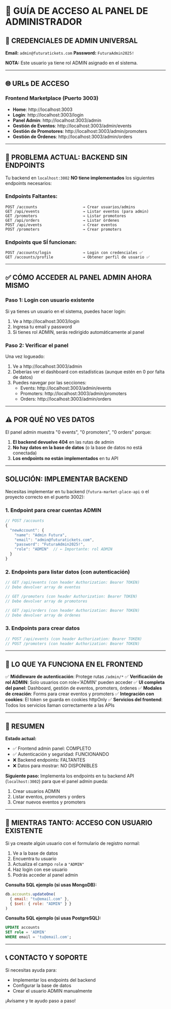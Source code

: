 # 🎯 GUÍA DE ACCESO AL PANEL DE ADMINISTRADOR

## 📧 CREDENCIALES DE ADMIN UNIVERSAL

**Email:** `admin@futuratickets.com`
**Password:** `FuturaAdmin2025!`

**NOTA:** Este usuario ya tiene rol ADMIN asignado en el sistema.

---

## 🌐 URLs DE ACCESO

### Frontend Marketplace (Puerto 3003)
- **Home**: http://localhost:3003
- **Login**: http://localhost:3003/login
- **Panel Admin**: http://localhost:3003/admin
- **Gestión de Eventos**: http://localhost:3003/admin/events
- **Gestión de Promotores**: http://localhost:3003/admin/promoters
- **Gestión de Órdenes**: http://localhost:3003/admin/orders

---

## 🔧 PROBLEMA ACTUAL: BACKEND SIN ENDPOINTS

Tu backend en `localhost:3002` **NO tiene implementados** los siguientes endpoints necesarios:

### Endpoints Faltantes:
```
POST /accounts                    → Crear usuarios/admins
GET /api/events                   → Listar eventos (para admin)
GET /promoters                    → Listar promotores
GET /api/orders                   → Listar órdenes
POST /api/events                  → Crear eventos
POST /promoters                   → Crear promoters
```

### Endpoints que SÍ funcionan:
```
POST /accounts/login              → Login con credenciales ✅
GET /accounts/profile             → Obtener perfil de usuario ✅
```

---

## ✅ CÓMO ACCEDER AL PANEL ADMIN AHORA MISMO

### Paso 1: Login con usuario existente

Si ya tienes un usuario en el sistema, puedes hacer login:

1. Ve a http://localhost:3003/login
2. Ingresa tu email y password
3. Si tienes rol ADMIN, serás redirigido automáticamente al panel

### Paso 2: Verificar el panel

Una vez logueado:

1. Ve a http://localhost:3003/admin
2. Deberías ver el dashboard con estadísticas (aunque estén en 0 por falta de datos)
3. Puedes navegar por las secciones:
   - Events: http://localhost:3003/admin/events
   - Promoters: http://localhost:3003/admin/promoters
   - Orders: http://localhost:3003/admin/orders

---

## ⚠️ POR QUÉ NO VES DATOS

El panel admin muestra "0 events", "0 promoters", "0 orders" porque:

1. **El backend devuelve 404** en las rutas de admin
2. **No hay datos en la base de datos** (o la base de datos no está conectada)
3. **Los endpoints no están implementados** en tu API

---

##  SOLUCIÓN: IMPLEMENTAR BACKEND

Necesitas implementar en tu backend (`futura-market-place-api` o el proyecto correcto en el puerto 3002):

### 1. Endpoint para crear cuentas ADMIN

```typescript
// POST /accounts
{
  "newAccount": {
    "name": "Admin Futura",
    "email": "admin@futuratickets.com",
    "password": "FuturaAdmin2025!",
    "role": "ADMIN"  // ← Importante: rol ADMIN
  }
}
```

### 2. Endpoints para listar datos (con autenticación)

```typescript
// GET /api/events (con header Authorization: Bearer TOKEN)
// Debe devolver array de eventos

// GET /promoters (con header Authorization: Bearer TOKEN)
// Debe devolver array de promotores

// GET /api/orders (con header Authorization: Bearer TOKEN)
// Debe devolver array de órdenes
```

### 3. Endpoints para crear datos

```typescript
// POST /api/events (con header Authorization: Bearer TOKEN)
// POST /promoters (con header Authorization: Bearer TOKEN)
```

---

## 🎨 LO QUE YA FUNCIONA EN EL FRONTEND

✅ **Middleware de autenticación**: Protege rutas `/admin/*`
✅ **Verificación de rol ADMIN**: Solo usuarios con role='ADMIN' pueden acceder
✅ **UI completa del panel**: Dashboard, gestión de eventos, promoters, órdenes
✅ **Modales de creación**: Forms para crear eventos y promoters
✅ **Integración con cookies**: El token se guarda en cookies httpOnly
✅ **Servicios del frontend**: Todos los servicios llaman correctamente a las APIs

---

## 📝 RESUMEN

**Estado actual:**
- ✅ Frontend admin panel: COMPLETO
- ✅ Autenticación y seguridad: FUNCIONANDO
- ❌ Backend endpoints: FALTANTES
- ❌ Datos para mostrar: NO DISPONIBLES

**Siguiente paso:**
Implementa los endpoints en tu backend API (`localhost:3002`) para que el panel admin pueda:
1. Crear usuarios ADMIN
2. Listar eventos, promoters y orders
3. Crear nuevos eventos y promoters

---

## 🔐 MIENTRAS TANTO: ACCESO CON USUARIO EXISTENTE

Si ya creaste algún usuario con el formulario de registro normal:

1. Ve a la base de datos
2. Encuentra tu usuario
3. Actualiza el campo `role` a `"ADMIN"`
4. Haz login con ese usuario
5. Podrás acceder al panel admin

**Consulta SQL ejemplo (si usas MongoDB):**
```javascript
db.accounts.updateOne(
  { email: "tu@email.com" },
  { $set: { role: "ADMIN" } }
)
```

**Consulta SQL ejemplo (si usas PostgreSQL):**
```sql
UPDATE accounts
SET role = 'ADMIN'
WHERE email = 'tu@email.com';
```

---

## 📞 CONTACTO Y SOPORTE

Si necesitas ayuda para:
- Implementar los endpoints del backend
- Configurar la base de datos
- Crear el usuario ADMIN manualmente

¡Avísame y te ayudo paso a paso!
